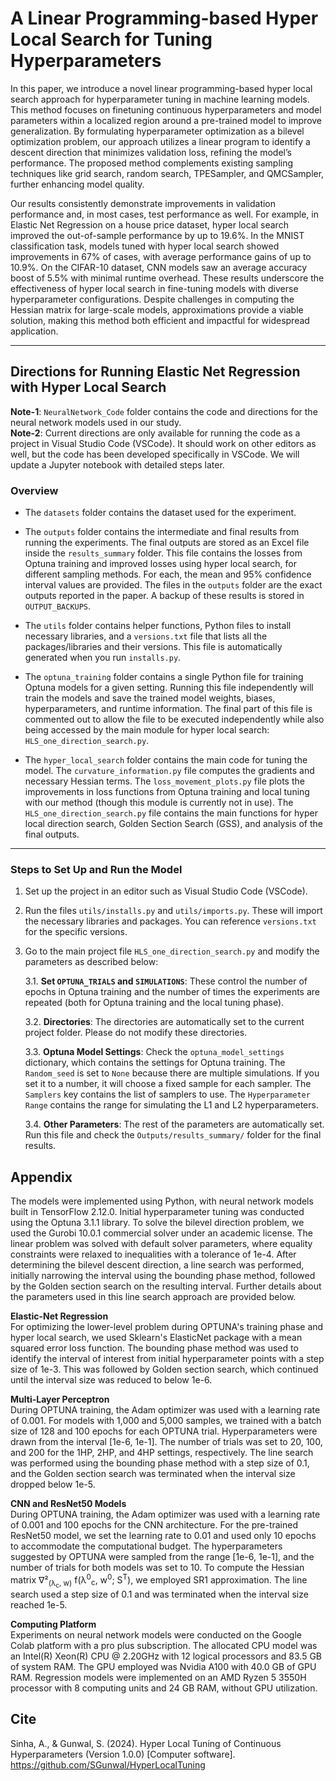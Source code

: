 # A Linear Programming-based Hyper Local Search for Tuning Hyperparameters

In this paper, we introduce a novel linear programming-based hyper local search approach for hyperparameter tuning in machine learning models. This method focuses on finetuning continuous hyperparameters and model parameters within a localized region around a pre-trained model to improve generalization. By formulating hyperparameter optimization as a bilevel optimization problem, our approach utilizes a linear program to identify a descent direction that minimizes validation loss, refining the model’s performance. The proposed method complements existing sampling techniques like grid search, random search, TPESampler, and QMCSampler, further enhancing model quality. 

Our results consistently demonstrate improvements in validation performance and, in most cases, test performance as well. For example, in Elastic Net Regression on a house price dataset, hyper local search improved the out-of-sample performance by up to 19.6%. In the MNIST classification task, models tuned with hyper local search showed improvements in 67% of cases, with average performance gains of up to 10.9%. On the CIFAR-10 dataset, CNN models saw an average accuracy boost of 5.5% with minimal runtime overhead. These results underscore the effectiveness of hyper local search in fine-tuning models with diverse hyperparameter configurations. Despite challenges in computing the Hessian matrix for large-scale models, approximations provide a viable solution, making this method both efficient and impactful for widespread application.

---

## Directions for Running Elastic Net Regression with Hyper Local Search

**Note-1**: `NeuralNetwork_Code` folder contains the code and directions for the neural network models used in our study.  
**Note-2**: Current directions are only available for running the code as a project in Visual Studio Code (VSCode). It should work on other editors as well, but the code has been developed specifically in VSCode. We will update a Jupyter notebook with detailed steps later.

### Overview

- The `datasets` folder contains the dataset used for the experiment.
- The `outputs` folder contains the intermediate and final results from running the experiments. The final outputs are stored as an Excel file inside the `results_summary` folder. This file contains the losses from Optuna training and improved losses using hyper local search, for different sampling methods. For each, the mean and 95% confidence interval values are provided. The files in the `outputs` folder are the exact outputs reported in the paper. A backup of these results is stored in `OUTPUT_BACKUPS`.

- The `utils` folder contains helper functions, Python files to install necessary libraries, and a `versions.txt` file that lists all the packages/libraries and their versions. This file is automatically generated when you run `installs.py`.

- The `optuna_training` folder contains a single Python file for training Optuna models for a given setting. Running this file independently will train the models and save the trained model weights, biases, hyperparameters, and runtime information. The final part of this file is commented out to allow the file to be executed independently while also being accessed by the main module for hyper local search: `HLS_one_direction_search.py`.

- The `hyper_local_search` folder contains the main code for tuning the model. The `curvature_information.py` file computes the gradients and necessary Hessian terms. The `loss_movement_plots.py` file plots the improvements in loss functions from Optuna training and local tuning with our method (though this module is currently not in use). The `HLS_one_direction_search.py` file contains the main functions for hyper local direction search, Golden Section Search (GSS), and analysis of the final outputs.

---

### Steps to Set Up and Run the Model

1. Set up the project in an editor such as Visual Studio Code (VSCode).
   
2. Run the files `utils/installs.py` and `utils/imports.py`. These will import the necessary libraries and packages. You can reference `versions.txt` for the specific versions.

3. Go to the main project file `HLS_one_direction_search.py` and modify the parameters as described below:

   3.1. **Set `OPTUNA_TRIALS` and `SIMULATIONS`**: These control the number of epochs in Optuna training and the number of times the experiments are repeated (both for Optuna training and the local tuning phase).

   3.2. **Directories**: The directories are automatically set to the current project folder. Please do not modify these directories.

   3.3. **Optuna Model Settings**: Check the `optuna_model_settings` dictionary, which contains the settings for Optuna training. The `Random_seed` is set to `None` because there are multiple simulations. If you set it to a number, it will choose a fixed sample for each sampler. The `Samplers` key contains the list of samplers to use. The `Hyperparameter Range` contains the range for simulating the L1 and L2 hyperparameters.

   3.4. **Other Parameters**: The rest of the parameters are automatically set. Run this file and check the `Outputs/results_summary/` folder for the final results.


## Appendix

The models were implemented using Python, with neural network models built in TensorFlow 2.12.0. Initial hyperparameter tuning was conducted using the Optuna 3.1.1 library. To solve the bilevel direction problem, we used the Gurobi 10.0.1 commercial solver under an academic license. The linear problem was solved with default solver parameters, where equality constraints were relaxed to inequalities with a tolerance of 1e-4. After determining the bilevel descent direction, a line search was performed, initially narrowing the interval using the bounding phase method, followed by the Golden section search on the resulting interval. Further details about the parameters used in this line search approach are provided below.

**Elastic-Net Regression**  
For optimizing the lower-level problem during OPTUNA's training phase and hyper local search, we used Sklearn's ElasticNet package with a mean squared error loss function. The bounding phase method was used to identify the interval of interest from initial hyperparameter points with a step size of 1e-3. This was followed by Golden section search, which continued until the interval size was reduced to below 1e-6.

**Multi-Layer Perceptron**  
During OPTUNA training, the Adam optimizer was used with a learning rate of 0.001. For models with 1,000 and 5,000 samples, we trained with a batch size of 128 and 100 epochs for each OPTUNA trial. Hyperparameters were drawn from the interval [1e-6, 1e-1]. The number of trials was set to 20, 100, and 200 for the 1HP, 2HP, and 4HP settings, respectively. The line search was performed using the bounding phase method with a step size of 0.1, and the Golden section search was terminated when the interval size dropped below 1e-5.

**CNN and ResNet50 Models**  
During OPTUNA training, the Adam optimizer was used with a learning rate of 0.001 and 100 epochs for the CNN architecture. For the pre-trained ResNet50 model, we set the learning rate to 0.01 and used only 10 epochs to accommodate the computational budget. The hyperparameters suggested by OPTUNA were sampled from the range [1e-6, 1e-1], and the number of trials for both models was set to 10. To compute the Hessian matrix ∇²<sub>(λ<sub>c</sub>, w)</sub> f(λ<sup>0</sup><sub>c</sub>, w<sup>0</sup>; S<sup>T</sup>), we employed SR1 approximation. The line search used a step size of 0.1 and was terminated when the interval size reached 1e-5.

**Computing Platform**  
Experiments on neural network models were conducted on the Google Colab platform with a pro plus subscription. The allocated CPU model was an Intel(R) Xeon(R) CPU @ 2.20GHz with 12 logical processors and 83.5 GB of system RAM. The GPU employed was Nvidia A100 with 40.0 GB of GPU RAM. Regression models were implemented on an AMD Ryzen 5 3550H processor with 8 computing units and 24 GB RAM, without GPU utilization.

## Cite

Sinha, A., & Gunwal, S. (2024). Hyper Local Tuning of Continuous Hyperparameters (Version 1.0.0) [Computer software]. https://github.com/SGunwal/HyperLocalTuning
